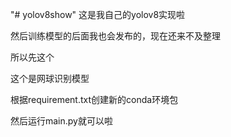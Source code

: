 "# yolov8show" 
 这是我自己的yolov8实现啦

 然后训练模型的后面我也会发布的，现在还来不及整理

 所以先这个

 这个是网球识别模型  

 根据requirement.txt创建新的conda环境包

 然后运行main.py就可以啦
 
